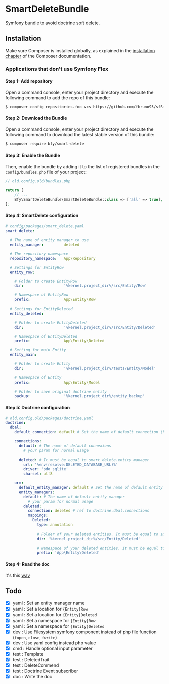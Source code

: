 # SmartDeleteBundle

Symfony bundle to avoid doctrine soft delete.

## Installation

Make sure Composer is installed globally, as explained in the
[installation chapter](https://getcomposer.org/doc/00-intro.md)
of the Composer documentation.

### Applications that don't use Symfony Flex
#### Step 1: Add repository

Open a command console, enter your project directory and execute the
following command to add the repo of this bundle:

```sh
$ composer config repositories.foo vcs https://github.com/fbruno93/sfSmartDeleteBundle
```

#### Step 2: Download the Bundle
   
Open a command console, enter your project directory and execute the
following command to download the latest stable version of this bundle:

```sh
$ composer require bfy/smart-delete
```

#### Step 3: Enable the Bundle

Then, enable the bundle by adding it to the list of registered bundles
in the `config/bundles.php` file of your project:

```php
// old.config.old/bundles.php

return [
    // ...
    Bfy\SmartDeleteBundle\SmartDeleteBundle::class => ['all' => true],
];
```

#### Step 4: SmartDelete configuration
````yaml
# config/packages/smart_delete.yaml
smart_delete:

  # The name of entity manager to use
  entity_manager:         deleted

  # The repository namespace
  repository_namespace:   App\Repository

  # Settings for EntityRow
  entity_row:

    # Folder to create EntityRow
    dir:                  '%kernel.project_dir%/src/Entity/Row'

    # Namespace of EntityRow
    prefix:               App\Entity\Row

  # Settings for EntityDeleted
  entity_deleted:

    # Folder to create EntityDeleted
    dir:                  '%kernel.project_dir%/src/Entity/Deleted'

    # Namespace of EntityDeleted
    prefix:               App\Entity\Deleted

  # Setting for main Entity
  entity_main:

    # Folder to create Entity
    dir:                  '%kernel.project_dir%/tests/Entity/Model'

    # Namespace of Entity
    prefix:               App\Entity\Model

    # Folder to save original doctrine entity
    backup:               '%kernel.project_dir%/entity_backup'
````

#### Step 5: Doctrine configuration
````yaml
# old.config.old/packages/doctrine.yaml
doctrine:
  dbal:
    default_connection: default # Set the name of default connection (here: default)

    connections:
      default: # The name of default connexions
        # your param for normal usage

      deleted: # It must be equal to smart_delete.entity_manager
        url: '%env(resolve:DELETED_DATABASE_URL)%'
        driver: 'pdo_sqlite'
        charset: utf8

    orm:
      default_entity_manager: default # Set the name of default entity manager (here: default)
      entity_managers:
        default: # The name of default entity manager 
          # your param for normal usage
        deleted:
          connection: deleted # ref to doctrine.dbal.connections
          mappings:
            Deleted:
              type: annotation

              # Folder of your deleted entities. It must be equal to smart_delete.entity_deleted.dir
              dir: '%kernel.project_dir%/src/Entity/Deleted' 
              
              # Namespace of your deleted entities. It must be equal to smart_delete.entity_deleted.prefix
              prefix: 'App\Entity\Deleted' 
````

#### Step 4: Read the doc 

it's this [way](src/Resources/doc/index.md)

## Todo
- [x] yaml : Set an entity manager name
- [x] yaml : Set a location for ``{Entity}Row``
- [x] yaml : Set a location for ``{Entity}Deleted``
- [x] yaml : Set a namespace for ``{Entity}Row``
- [x] yaml : Set a namespace for ``{Entity}Deleted``
- [x] dev : Use Filesystem symfony component instead of php file function (``fopen``, ``close``, ``fwrite``)
- [x] dev : Use yaml config instead php value 
- [x] cmd : Handle optional input parameter
- [x] test : Template
- [x] test : DeletedTrait
- [x] test : DeleteCommend
- [x] test : Doctrine Event subscriber
- [x] doc : Write the doc
